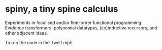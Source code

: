 # spiny, a tiny spine calculus
Experiments in focalised and/or first-order functional programming. Evidence transformers, polynomial datatypes, (co)inductive recursors, and other adjacent ideas.

To run the code in the Twelf repl:
``` make sources.cfg
